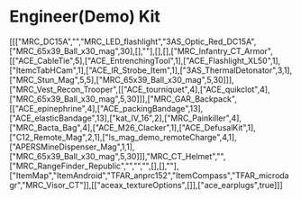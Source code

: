 # Engineer(Demo) Kit

[[["MRC_DC15A","","MRC_LED_flashlight","3AS_Optic_Red_DC15A",["MRC_65x39_Ball_x30_mag",30],[],""],[],[],["MRC_Infantry_CT_Armor",[["ACE_CableTie",5],["ACE_EntrenchingTool",1],["ACE_Flashlight_XL50",1],["ItemcTabHCam",1],["ACE_IR_Strobe_Item",1],["3AS_ThermalDetonator",3,1],["MRC_Stun_Mag",5,5],["MRC_65x39_Ball_x30_mag",5,30]]],["MRC_Vest_Recon_Trooper",[["ACE_tourniquet",4],["ACE_quikclot",4],["MRC_65x39_Ball_x30_mag",5,30]]],["MRC_GAR_Backpack",[["ACE_epinephrine",4],["ACE_packingBandage",13],["ACE_elasticBandage",13],["kat_IV_16",2],["MRC_Painkiller",4],["MRC_Bacta_Bag",4],["ACE_M26_Clacker",1],["ACE_DefusalKit",1],["C12_Remote_Mag",2,1],["ls_mag_demo_remoteCharge",4,1],["APERSMineDispenser_Mag",1,1],["MRC_65x39_Ball_x30_mag",5,30]]],"MRC_CT_Helmet","",["MRC_RangeFinder_Republic","","","",[],[],""],["ItemMap","ItemAndroid","TFAR_anprc152","ItemCompass","TFAR_microdagr","MRC_Visor_CT"]],[["aceax_textureOptions",[]],["ace_earplugs",true]]]
